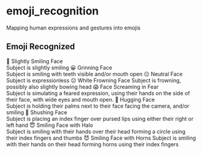 # emoji_recognition
Mapping human expressions and gestures into emojis

## Emoji Recognized
🙂	Slightly Smiling Face	
Subject is slightly smiling
😀	Grinning Face	
Subject is smiling with teeth visible and/or mouth open
😐	Neutral Face	
Subject is expressionless
☹️	White Frowning Face	
Subject is frowning, possibly also slightly bowing head
😱	Face Screaming in Fear	
Subject is simulating a feared expression, using their hands on the side of their face, with wide eyes and mouth open.
🤗	Hugging Face	
Subject is holding their palms next to their face facing the camera, and/or smiling
🤫	Shushing Face	
Subject is placing an index finger over pursed lips using either their right or left hand
😇	Smiling Face with Halo	
Subject is smiling with their hands over their head forming a circle using their index fingers and thumbs
😈	Smiling Face with Horns	
Subject is smiling with their hands on their head forming horns using their index fingers
